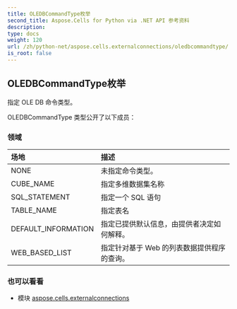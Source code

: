 ```yaml
---
title: OLEDBCommandType枚举
second_title: Aspose.Cells for Python via .NET API 参考资料
description:
type: docs
weight: 120
url: /zh/python-net/aspose.cells.externalconnections/oledbcommandtype/
is_root: false
---
```

## OLEDBCommandType枚举
指定 OLE DB 命令类型。



OLEDBCommandType 类型公开了以下成员：

### 领域
|场地|描述|
| :- | :- |
| NONE |未指定命令类型。|
| CUBE_NAME |指定多维数据集名称|
| SQL_STATEMENT |指定一个 SQL 语句|
| TABLE_NAME |指定表名|
| DEFAULT_INFORMATION |指定已提供默认信息，由提供者决定如何解释。|
| WEB_BASED_LIST |指定针对基于 Web 的列表数据提供程序的查询。|



### 也可以看看
* 模块 [aspose.cells.externalconnections](..)
